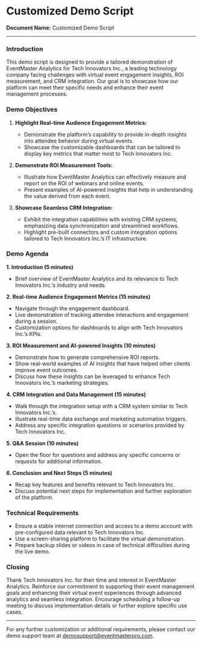 # Customized Demo Script

**Document Name:** Customized Demo Script

---

### Introduction

This demo script is designed to provide a tailored demonstration of EventMaster Analytics for Tech Innovators Inc., a leading technology company facing challenges with virtual event engagement insights, ROI measurement, and CRM integration. Our goal is to showcase how our platform can meet their specific needs and enhance their event management processes.

### Demo Objectives

1. **Highlight Real-time Audience Engagement Metrics:**
   - Demonstrate the platform’s capability to provide in-depth insights into attendee behavior during virtual events.
   - Showcase the customizable dashboards that can be tailored to display key metrics that matter most to Tech Innovators Inc.

2. **Demonstrate ROI Measurement Tools:**
   - Illustrate how EventMaster Analytics can effectively measure and report on the ROI of webinars and online events.
   - Present examples of AI-powered insights that help in understanding the value derived from each event.

3. **Showcase Seamless CRM Integration:**
   - Exhibit the integration capabilities with existing CRM systems, emphasizing data synchronization and streamlined workflows.
   - Highlight pre-built connectors and custom integration options tailored to Tech Innovators Inc.’s IT infrastructure.

### Demo Agenda

**1. Introduction (5 minutes)**
   - Brief overview of EventMaster Analytics and its relevance to Tech Innovators Inc.’s industry and needs.

**2. Real-time Audience Engagement Metrics (15 minutes)**
   - Navigate through the engagement dashboard.
   - Live demonstration of tracking attendee interactions and engagement during a session.
   - Customization options for dashboards to align with Tech Innovators Inc.’s KPIs.

**3. ROI Measurement and AI-powered Insights (10 minutes)**
   - Demonstrate how to generate comprehensive ROI reports.
   - Show real-world examples of AI insights that have helped other clients improve event outcomes.
   - Discuss how these insights can be leveraged to enhance Tech Innovators Inc.’s marketing strategies.

**4. CRM Integration and Data Management (15 minutes)**
   - Walk through the integration setup with a CRM system similar to Tech Innovators Inc.’s.
   - Illustrate real-time data exchange and marketing automation triggers.
   - Address any specific integration questions or scenarios provided by Tech Innovators Inc.

**5. Q&A Session (10 minutes)**
   - Open the floor for questions and address any specific concerns or requests for additional information.

**6. Conclusion and Next Steps (5 minutes)**
   - Recap key features and benefits relevant to Tech Innovators Inc.
   - Discuss potential next steps for implementation and further exploration of the platform.

### Technical Requirements

- Ensure a stable internet connection and access to a demo account with pre-configured data relevant to Tech Innovators Inc.
- Use a screen-sharing platform to facilitate the virtual demonstration.
- Prepare backup slides or videos in case of technical difficulties during the live demo.

### Closing

Thank Tech Innovators Inc. for their time and interest in EventMaster Analytics. Reinforce our commitment to supporting their event management goals and enhancing their virtual event experiences through advanced analytics and seamless integration. Encourage scheduling a follow-up meeting to discuss implementation details or further explore specific use cases.

---

For any further customization or additional requirements, please contact our demo support team at demosupport@eventmasterpro.com.